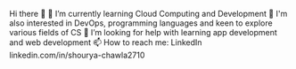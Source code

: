 Hi there 👻
🌱 I’m currently learning Cloud Computing and Development
🔭 I'm also interested in DevOps, programming languages and keen to explore various fields of CS
🤔 I’m looking for help with learning app development and web development
📫 How to reach me: LinkedIn linkedin.com/in/shourya-chawla2710


<!--
**Shourya2710/Shourya2710** is a ✨ _special_ ✨ repository because its `README.md` (this file) appears on your GitHub profile.

Here are some ideas to get you started:

- 🔭 I’m currently working on ...
- 🌱 I’m currently learning ...
- 👯 I’m looking to collaborate on ...
- 🤔 I’m looking for help with ...
- 💬 Ask me about ...
- 📫 How to reach me: ...
- 😄 Pronouns: ...
- ⚡ Fun fact: ...
-->
